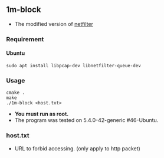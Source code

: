 ## 1m-block
* The modified version of [netfilter](https://github.com/bob-9th/netfilter)
### Requirement
#### Ubuntu
```
sudo apt install libpcap-dev libnetfilter-queue-dev
```
### Usage
```
cmake .
make
./1m-block <host.txt>
```
* <b>You must run as root.</b>
* The program was tested on 5.4.0-42-generic #46-Ubuntu.

### host.txt
* URL to forbid accessing. (only apply to http packet)